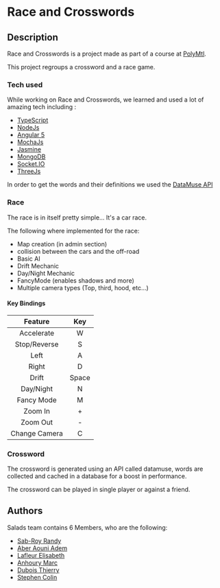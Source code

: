 # Race and Crosswords

## Description

Race and Crosswords is a project made as part of a course at [PolyMtl](http://www.polymtl.ca).

This project regroups a crossword and a race game.

### Tech used

While working on Race and Crosswords, we learned and used a lot of amazing tech including :

* [TypeScript](https://www.typescriptlang.org)
* [NodeJs](https://nodejs.org/)
* [Angular 5](https://angular.io)
* [MochaJs](https://mochajs.org)
* [Jasmine](https://jasmine.github.io)
* [MongoDB](https://www.mongodb.com)
* [Socket.IO](https://socket.io)
* [ThreeJs](https://threejs.org)

In order to get the words and their definitions we used the [DataMuse API](https://www.datamuse.com/api/)

### Race

The race is in itself pretty simple... It's a car race.

The following where implemented for the race:

* Map creation (in admin section)
* collision between the cars and the off-road
* Basic AI
* Drift Mechanic
* Day/Night Mechanic
* FancyMode (enables shadows and more)
* Multiple camera types (Top, third, hood, etc...)

#### Key Bindings

|        Feature        |   Key  	|
|:--------------------:	|:------:	|
|      Accelerate     	|    W   	|
|     Stop/Reverse    	|    S   	|
|         Left        	|    A   	|
|         Right        	|    D   	|
|         Drift         |   Space   |
|       Day/Night     	|    N   	|
|       Fancy Mode      |    M      |
|        Zoom In      	|    +   	|
|        Zoom Out     	|    -   	|
|      Change Camera 	|    C   	|

### Crossword

The crossword is generated using an API called datamuse, words are collected and cached in a database for a boost in performance.

The crossword can be played in single player or against a friend.

## Authors

Salads team contains 6 Members, who are the following:

* [Sab-Roy Randy](https://github.com/randy-sab-roy)
* [Aber Aouni Adem](https://github.com/ThePhosphorus)
* [Lafleur Elisabeth](https://github.com/ElichabethLafleur)
* [Anhoury Marc](https://github.com/immaybemarc)
* [Dubois Thierry](https://github.com/ThierryDubois)
* [Stephen Colin](https://github.com/hommehabile)